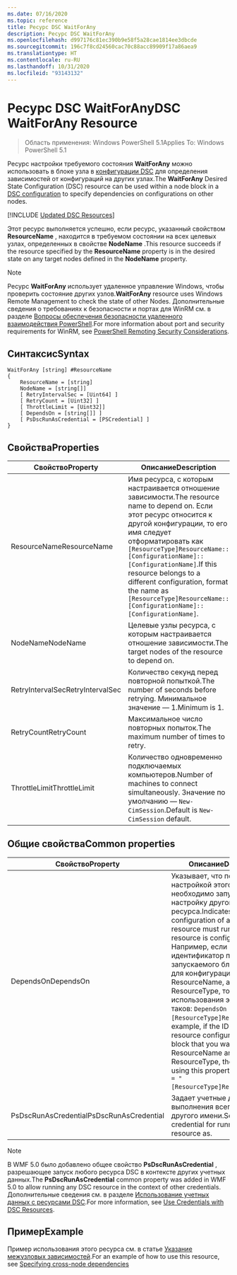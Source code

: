 ```yaml
---
ms.date: 07/16/2020
ms.topic: reference
title: Ресурс DSC WaitForAny
description: Ресурс DSC WaitForAny
ms.openlocfilehash: d997176c81ec390b9e58f5a28cae1814ee3dbcde
ms.sourcegitcommit: 196c7f8cd24560cac70c88acc89909f17a86aea9
ms.translationtype: HT
ms.contentlocale: ru-RU
ms.lasthandoff: 10/31/2020
ms.locfileid: "93143132"
---
```

# <a name="dsc-waitforany-resource"></a><span data-ttu-id="6b27e-103">Ресурс DSC WaitForAny</span><span class="sxs-lookup"><span data-stu-id="6b27e-103">DSC WaitForAny Resource</span></span>

> <span data-ttu-id="6b27e-104">Область применения: Windows PowerShell 5.1</span><span class="sxs-lookup"><span data-stu-id="6b27e-104">Applies To: Windows PowerShell 5.1</span></span>

<span data-ttu-id="6b27e-105">Ресурс настройки требуемого состояния **WaitForAny** можно использовать в блоке узла в [конфигурации DSC](../../../configurations/configurations.md) для определения зависимостей от конфигураций на других узлах.</span><span class="sxs-lookup"><span data-stu-id="6b27e-105">The **WaitForAny** Desired State Configuration (DSC) resource can be used within a node block in a [DSC configuration](../../../configurations/configurations.md) to specify dependencies on configurations on other nodes.</span></span>

[!INCLUDE [Updated DSC Resources](../../../../../includes/dsc-resources.md)]

<span data-ttu-id="6b27e-106">Этот ресурс выполняется успешно, если ресурс, указанный свойством **ResourceName** , находится в требуемом состоянии на всех целевых узлах, определенных в свойстве **NodeName** .</span><span class="sxs-lookup"><span data-stu-id="6b27e-106">This resource succeeds if the resource specified by the **ResourceName** property is in the desired state on any target nodes defined in the **NodeName** property.</span></span>

> [!NOTE]
> <span data-ttu-id="6b27e-107">Ресурс **WaitForAny** использует удаленное управление Windows, чтобы проверить состояние других узлов.</span><span class="sxs-lookup"><span data-stu-id="6b27e-107">**WaitForAny** resource uses Windows Remote Management to check the state of other Nodes.</span></span> <span data-ttu-id="6b27e-108">Дополнительные сведения о требованиях к безопасности и портах для WinRM см. в разделе [Вопросы обеспечения безопасности удаленного взаимодействия PowerShell](/powershell/scripting/learn/remoting/winrmsecurity).</span><span class="sxs-lookup"><span data-stu-id="6b27e-108">For more information about port and security requirements for WinRM, see [PowerShell Remoting Security Considerations](/powershell/scripting/learn/remoting/winrmsecurity).</span></span>

## <a name="syntax"></a><span data-ttu-id="6b27e-109">Синтаксис</span><span class="sxs-lookup"><span data-stu-id="6b27e-109">Syntax</span></span>

```Syntax
WaitForAny [string] #ResourceName
{
    ResourceName = [string]
    NodeName = [string[]]
    [ RetryIntervalSec = [Uint64] ]
    [ RetryCount = [Uint32] ]
    [ ThrottleLimit = [Uint32]]
    [ DependsOn = [string[]] ]
    [ PsDscRunAsCredential = [PSCredential] ]
}
```

## <a name="properties"></a><span data-ttu-id="6b27e-110">Свойства</span><span class="sxs-lookup"><span data-stu-id="6b27e-110">Properties</span></span>

|<span data-ttu-id="6b27e-111">Свойство</span><span class="sxs-lookup"><span data-stu-id="6b27e-111">Property</span></span> |<span data-ttu-id="6b27e-112">Описание</span><span class="sxs-lookup"><span data-stu-id="6b27e-112">Description</span></span> |
|---|---|
|<span data-ttu-id="6b27e-113">ResourceName</span><span class="sxs-lookup"><span data-stu-id="6b27e-113">ResourceName</span></span> |<span data-ttu-id="6b27e-114">Имя ресурса, с которым настраивается отношение зависимости.</span><span class="sxs-lookup"><span data-stu-id="6b27e-114">The resource name to depend on.</span></span> <span data-ttu-id="6b27e-115">Если этот ресурс относится к другой конфигурации, то его имя следует отформатировать как `[ResourceType]ResourceName::[ConfigurationName]::[ConfigurationName]`.</span><span class="sxs-lookup"><span data-stu-id="6b27e-115">If this resource belongs to a different configuration, format the name as `[ResourceType]ResourceName::[ConfigurationName]::[ConfigurationName]`.</span></span> |
|<span data-ttu-id="6b27e-116">NodeName</span><span class="sxs-lookup"><span data-stu-id="6b27e-116">NodeName</span></span> |<span data-ttu-id="6b27e-117">Целевые узлы ресурса, с которым настраивается отношение зависимости.</span><span class="sxs-lookup"><span data-stu-id="6b27e-117">The target nodes of the resource to depend on.</span></span> |
|<span data-ttu-id="6b27e-118">RetryIntervalSec</span><span class="sxs-lookup"><span data-stu-id="6b27e-118">RetryIntervalSec</span></span> |<span data-ttu-id="6b27e-119">Количество секунд перед повторной попыткой.</span><span class="sxs-lookup"><span data-stu-id="6b27e-119">The number of seconds before retrying.</span></span> <span data-ttu-id="6b27e-120">Минимальное значение — 1.</span><span class="sxs-lookup"><span data-stu-id="6b27e-120">Minimum is 1.</span></span> |
|<span data-ttu-id="6b27e-121">RetryCount</span><span class="sxs-lookup"><span data-stu-id="6b27e-121">RetryCount</span></span> |<span data-ttu-id="6b27e-122">Максимальное число повторных попыток.</span><span class="sxs-lookup"><span data-stu-id="6b27e-122">The maximum number of times to retry.</span></span> |
|<span data-ttu-id="6b27e-123">ThrottleLimit</span><span class="sxs-lookup"><span data-stu-id="6b27e-123">ThrottleLimit</span></span> |<span data-ttu-id="6b27e-124">Количество одновременно подключаемых компьютеров.</span><span class="sxs-lookup"><span data-stu-id="6b27e-124">Number of machines to connect simultaneously.</span></span> <span data-ttu-id="6b27e-125">Значение по умолчанию — `New-CimSession`.</span><span class="sxs-lookup"><span data-stu-id="6b27e-125">Default is `New-CimSession` default.</span></span> |

## <a name="common-properties"></a><span data-ttu-id="6b27e-126">Общие свойства</span><span class="sxs-lookup"><span data-stu-id="6b27e-126">Common properties</span></span>

|<span data-ttu-id="6b27e-127">Свойство</span><span class="sxs-lookup"><span data-stu-id="6b27e-127">Property</span></span> |<span data-ttu-id="6b27e-128">Описание</span><span class="sxs-lookup"><span data-stu-id="6b27e-128">Description</span></span> |
|---|---|
|<span data-ttu-id="6b27e-129">DependsOn</span><span class="sxs-lookup"><span data-stu-id="6b27e-129">DependsOn</span></span> |<span data-ttu-id="6b27e-130">Указывает, что перед настройкой этого ресурса необходимо запустить настройку другого ресурса.</span><span class="sxs-lookup"><span data-stu-id="6b27e-130">Indicates that the configuration of another resource must run before this resource is configured.</span></span> <span data-ttu-id="6b27e-131">Например, если идентификатор первого запускаемого блока сценария для конфигурации ресурса — ResourceName, а его тип — ResourceType, то синтаксис использования этого свойства таков: `DependsOn = "[ResourceType]ResourceName"`.</span><span class="sxs-lookup"><span data-stu-id="6b27e-131">For example, if the ID of the resource configuration script block that you want to run first is ResourceName and its type is ResourceType, the syntax for using this property is `DependsOn = "[ResourceType]ResourceName"`.</span></span> |
|<span data-ttu-id="6b27e-132">PsDscRunAsCredential</span><span class="sxs-lookup"><span data-stu-id="6b27e-132">PsDscRunAsCredential</span></span> |<span data-ttu-id="6b27e-133">Задает учетные данные для выполнения всего ресурса от другого имени.</span><span class="sxs-lookup"><span data-stu-id="6b27e-133">Sets the credential for running the entire resource as.</span></span> |

> [!NOTE]
> <span data-ttu-id="6b27e-134">В WMF 5.0 было добавлено общее свойство **PsDscRunAsCredential** , разрешающее запуск любого ресурса DSC в контексте других учетных данных.</span><span class="sxs-lookup"><span data-stu-id="6b27e-134">The **PsDscRunAsCredential** common property was added in WMF 5.0 to allow running any DSC resource in the context of other credentials.</span></span> <span data-ttu-id="6b27e-135">Дополнительные сведения см. в разделе [Использование учетных данных с ресурсами DSC](../../../configurations/runasuser.md).</span><span class="sxs-lookup"><span data-stu-id="6b27e-135">For more information, see [Use Credentials with DSC Resources](../../../configurations/runasuser.md).</span></span>

## <a name="example"></a><span data-ttu-id="6b27e-136">Пример</span><span class="sxs-lookup"><span data-stu-id="6b27e-136">Example</span></span>

<span data-ttu-id="6b27e-137">Пример использования этого ресурса см. в статье [Указание межузловых зависимостей](../../../configurations/crossNodeDependencies.md).</span><span class="sxs-lookup"><span data-stu-id="6b27e-137">For an example of how to use this resource, see [Specifying cross-node dependencies](../../../configurations/crossNodeDependencies.md)</span></span>
